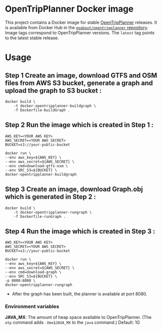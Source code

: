 OpenTripPlanner Docker image
============================

This project contains a Docker image for stable
[OpenTripPlanner](http://opentripplanner.org) releases. It is available from
Docker Hub in the
[`goabout/opentripplanner` repository](https://hub.docker.com/r/goabout/opentripplanner/).
Image tags correspond to OpenTripPlanner versions. The `latest` tag points to
the latest stable release.

# Usage

## Step 1 Create an image, download GTFS and OSM files from AWS S3 bucket, generate a graph and upload the graph to S3 bucket :

    docker build \
        -t docker-opentripplanner-buildgraph \
        -f Dockerfile-buildGraph .
        
## Step 2 Run the image which is created in Step 1 :

    AWS_KEY=<YOUR AWS KEY>
    AWS_SECRET=<YOUR AWS SECRET>
    BUCKET=s3://your-public-bucket
    
    docker run \
    --env aws_key=${AWS_KEY} \
    --env aws_secret=${AWS_SECRET} \
    --env cmd=download-gtfs-osm \
    --env SRC_S3=${BUCKET} \
    docker-opentripplanner-buildgraph

## Step 3 Create an image, download Graph.obj which is generated in Step 2 :

    docker build \
        -t docker-opentripplanner-rungraph \
        -f Dockerfile-runGraph .

## Step 4 Run the image which is created in Step 3 :

    AWS_KEY=<YOUR AWS KEY>
    AWS_SECRET=<YOUR AWS SECRET>
    BUCKET=s3://your-public-bucket

    docker run \
    --env aws_key=${AWS_KEY} \
    --env aws_secret=${AWS_SECRET} \
    --env cmd=download-graph \
    --env SRC_S3=${BUCKET} \
    -p 8080:8080 \
    docker-opentripplanner-rungraph


* After the graph has been built, the planner is available at port 8080.

### Environment variables

**JAVA_MX**: The amount of heap space available to OpenTripPlanner. (The `otp`
             command adds `-Xmx$JAVA_MX` to the `java` command.) Default: 1G
